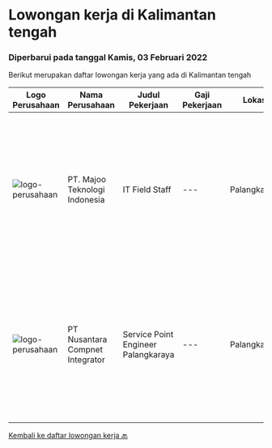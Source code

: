 
  # Lowongan kerja di Kalimantan tengah

  ### Diperbarui pada tanggal Kamis, 03 Februari 2022

  Berikut merupakan daftar lowongan kerja yang ada di Kalimantan tengah

  |Logo Perusahaan | Nama Perusahaan | Judul Pekerjaan | Gaji Pekerjaan | Lokasi | Deskripsi | Tanggal diunggah | Pranala |
  | -------------- | --------------- | --------------- | --------- | --------- | -------------- | ------- | ----------- |
  |![logo-perusahaan](https://image-service-cdn.seek.com.au/2a2c8a948d223cf92abbc34c9b4e6cee325386db/ee4dce1061f3f616224767ad58cb2fc751b8d2dc)|PT. Majoo Teknologi Indonesia|IT Field Staff|---|Palangkaraya|Deskripsi Pekerjaan: Melakukan instalasi beserta pengaturan software dan hardware majoo. Memberikan edukasi (training) kepada staff / manager/ owner...|Rabu, 02 Februari 2022|https://www.jobstreet.co.id/id/job/it-field-staff-3767275?token=0~96893ef3-e033-4aee-a885-ea2586bec13b&sectionRank=1&jobId=jobstreet-id-job-3767275|
|![logo-perusahaan](https://image-service-cdn.seek.com.au/faf1379cb2f8ff5c87162dc20c60c0d2f63dba1c/ee4dce1061f3f616224767ad58cb2fc751b8d2dc)|PT Nusantara Compnet Integrator|Service Point Engineer Palangkaraya|---|Palangkaraya|S1 Teknik Komputer, Ilmu Komputer, Teknik Informatika atau Ilmu Komputer lainnya. Memiliki pengalaman minimal 1 tahun, fresh graduate dipersilahkan...|Jumat, 28 Januari 2022|https://www.jobstreet.co.id/id/job/service-point-engineer-palangkaraya-3773059?token=0~96893ef3-e033-4aee-a885-ea2586bec13b&sectionRank=2&jobId=jobstreet-id-job-3773059|


  [Kembali ke daftar lowongan kerja 🔙](../README.md#daftar-lowongan-kerja)
  